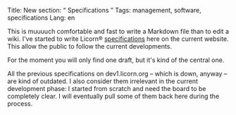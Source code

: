Title: New section: “ Specifications ”
Tags: management, software, specifications
Lang: en

This is muuuuch comfortable and fast to write a Markdown file than to edit a wiki. I've started to write Licorn® [specifications][] here on the current website. This allow the public to follow the current developments.

For the moment you will only find one draft, but it's kind of the central one.

All the previous specifications on dev1.licorn.org – which is down, anyway – are kind of outdated. I also consider them irrelevant in the current development phase: I started from scratch and need the board to be completely clear. I will eventually pull some of them back here during the process.

[specifications]: /pages/specifications.html
    "Go to the specifications listing"
